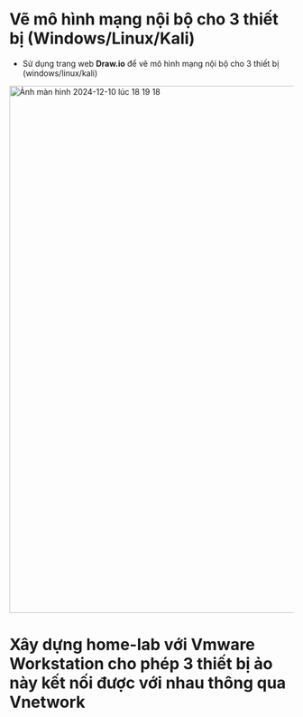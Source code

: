 # Vẽ mô hình mạng nội bộ cho 3 thiết bị (Windows/Linux/Kali)
- Sử dụng trang web **Draw.io** để vẽ mô hình mạng nội bộ cho 3 thiết bị (windows/linux/kali)

<img width="934" alt="Ảnh màn hình 2024-12-10 lúc 18 19 18" src="https://github.com/user-attachments/assets/80120b6c-aa9f-44db-a154-deae29f63d8e">

# Xây dựng home-lab với Vmware Workstation cho phép 3 thiết bị ảo này kết nối được với nhau thông qua Vnetwork
